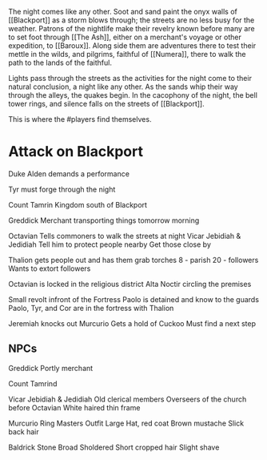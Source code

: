 
The night comes like any other. Soot and sand paint the onyx walls of [[Blackport]] as a storm blows through; the streets are no less busy for the weather. Patrons of the nightlife make their revelry known before many are to set foot through [[The Ash]], either on a merchant's voyage or other expedition, to [[Baroux]]. Along side them are adventures there to test their mettle in the wilds, and pilgrims, faithful of [[Numera]], there to walk the path to the lands of the faithful.

Lights pass through the streets as the activities for the night come to their natural conclusion, a night like any other. As the sands whip their way through the alleys, the quakes begin. In the cacophony of the night, the bell tower rings, and silence falls on the streets of [[Blackport]].

This is where the #players find themselves.
# Attack on Blackport

Duke Alden demands a performance

Tyr must forge through the night

Count Tamrin
Kingdom south of Blackport

Greddick
Merchant transporting things tomorrow morning

Octavian Tells commoners to walk the streets at night 
Vicar Jebidiah & Jedidiah
Tell him to protect people nearby
Get those close by

Thalion gets people out and has them grab torches
8 - parish
20 - followers
Wants to extort followers

Octavian is locked in the religious district
Alta Noctir circling the premises


Small revolt infront of the Fortress
Paolo is detained and know to the guards
Paolo, Tyr, and Cor are in the fortress with Thalion

Jeremiah knocks out Murcurio
Gets a hold of Cuckoo
Must find a next step



## NPCs
Greddick
Portly merchant

Count Tamrind


Vicar Jebidiah & Jedidiah
Old clerical members
Overseers of the church before Octavian
White haired thin frame


Murcurio
Ring Masters Outfit
Large Hat, red coat
Brown mustache
Slick back hair

Baldrick Stone
Broad Sholdered
Short cropped hair
Slight shave
